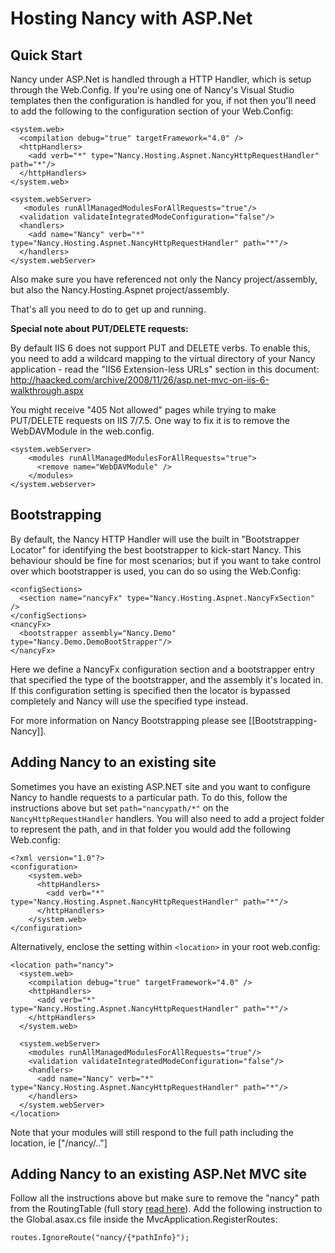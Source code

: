 # Hosting Nancy with ASP.Net

## Quick Start

Nancy under ASP.Net is handled through a HTTP Handler, which is setup through the Web.Config. If you're using one of Nancy's Visual Studio templates then the configuration is handled for you, if not then you'll need to add the following to the configuration section of your Web.Config:

    <system.web>
      <compilation debug="true" targetFramework="4.0" />
      <httpHandlers>
        <add verb="*" type="Nancy.Hosting.Aspnet.NancyHttpRequestHandler" path="*"/>
      </httpHandlers>
    </system.web>

    <system.webServer>
       <modules runAllManagedModulesForAllRequests="true"/>
      <validation validateIntegratedModeConfiguration="false"/>
      <handlers>
        <add name="Nancy" verb="*" type="Nancy.Hosting.Aspnet.NancyHttpRequestHandler" path="*"/>
      </handlers>
    </system.webServer>

Also make sure you have referenced not only the Nancy project/assembly, but also the Nancy.Hosting.Aspnet project/assembly.

That's all you need to do to get up and running.

**Special note about PUT/DELETE requests:** 

By default IIS 6 does not support PUT and DELETE verbs. To enable this, you need to add a wildcard mapping to the virtual directory of your Nancy application - read the "IIS6 Extension-less URLs" section in this document: http://haacked.com/archive/2008/11/26/asp.net-mvc-on-iis-6-walkthrough.aspx

You might receive "405 Not allowed" pages while trying to make PUT/DELETE requests on IIS 7/7.5.
One way to fix it is to remove the WebDAVModule in the web.config. 

    <system.webServer>
        <modules runAllManagedModulesForAllRequests="true">
          <remove name="WebDAVModule" />
        </modules>  
    </system.webserver>

## Bootstrapping

By default, the Nancy HTTP Handler will use the built in "Bootstrapper Locator" for identifying the best bootstrapper to kick-start Nancy. This behaviour should be fine for most scenarios; but if you want to take control over which bootstrapper is used, you can do so using the Web.Config:

    <configSections>
      <section name="nancyFx" type="Nancy.Hosting.Aspnet.NancyFxSection" />
    </configSections>
    <nancyFx>
      <bootstrapper assembly="Nancy.Demo" type="Nancy.Demo.DemoBootStrapper"/>
    </nancyFx>

Here we define a NancyFx configuration section and a bootstrapper entry that specified the type of the bootstrapper, and the assembly it's located in. If this configuration setting is specified then the locator is bypassed completely and Nancy will use the specified type instead. 

For more information on Nancy Bootstrapping please see [[Bootstrapping-Nancy]].

## Adding Nancy to an existing site

Sometimes you have an existing ASP.NET site and you want to configure Nancy to handle requests to a particular path. To do this, follow the instructions above but set `path="nancypath/*"` on the `NancyHttpRequestHandler` handlers. You will also need to add a project folder to represent the path, and in that folder you would add the following Web.config:

    <?xml version="1.0"?>
    <configuration>
        <system.web>
          <httpHandlers>
            <add verb="*" type="Nancy.Hosting.Aspnet.NancyHttpRequestHandler" path="*"/>
          </httpHandlers>
        </system.web>
    </configuration>

Alternatively, enclose the setting within `<location>` in your root web.config:

    <location path="nancy">
      <system.web>
        <compilation debug="true" targetFramework="4.0" />
        <httpHandlers>
          <add verb="*" type="Nancy.Hosting.Aspnet.NancyHttpRequestHandler" path="*"/>
        </httpHandlers>
      </system.web>

      <system.webServer>
        <modules runAllManagedModulesForAllRequests="true"/>
        <validation validateIntegratedModeConfiguration="false"/>
        <handlers>
          <add name="Nancy" verb="*" type="Nancy.Hosting.Aspnet.NancyHttpRequestHandler" path="*"/>
        </handlers>
      </system.webServer>
    </location>

Note that your modules will still respond to the full path including the location, ie ["/nancy/.."]

## Adding Nancy to an existing ASP.Net MVC site

Follow all the instructions above but make sure to remove the "nancy" path from the RoutingTable (full story [read here](http://igorshare.wordpress.com/2012/04/08/adding-nancy-to-the-existing-asp-net-mvc-site/)).
Add the following instruction to the Global.asax.cs file inside the MvcApplication.RegisterRoutes:

    routes.IgnoreRoute("nancy/{*pathInfo}");
